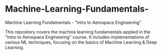 # Machine-Learning-Fundamentals-
Machine Learning Fundamentals - "Intro to Aerospace Engineering"

This repository covers the machine learning fundamentals applied in the "Intro to Aerospace Engineering" course. It includes implementations of various ML techniques, focusing on the basics of Machine Learning & Deep Learning.
